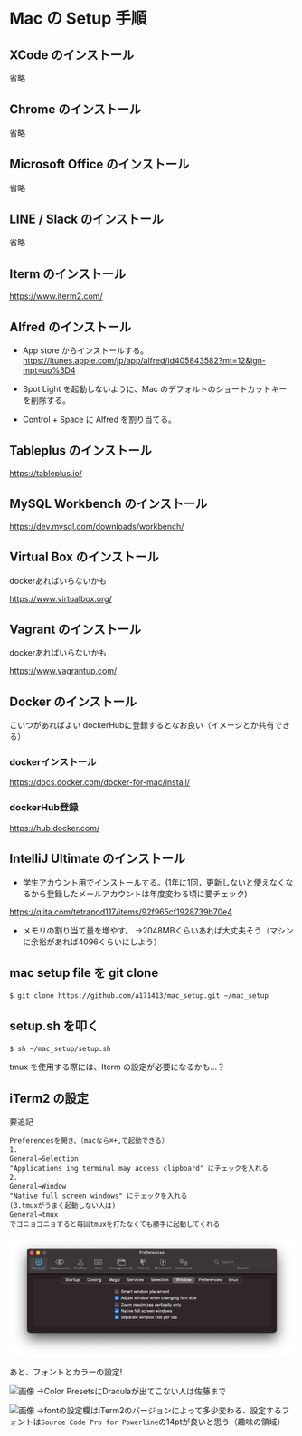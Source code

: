# Mac の Setup 手順

## XCode のインストール

省略

## Chrome のインストール

省略

## Microsoft Office のインストール

省略

## LINE / Slack のインストール

省略

## Iterm のインストール

https://www.iterm2.com/

## Alfred のインストール

- App store からインストールする。
https://itunes.apple.com/jp/app/alfred/id405843582?mt=12&ign-mpt=uo%3D4

- Spot Light を起動しないように、Mac のデフォルトのショートカットキーを削除する。

- Control + Space に Alfred を割り当てる。

## Tableplus のインストール

https://tableplus.io/

## MySQL Workbench のインストール

https://dev.mysql.com/downloads/workbench/

## Virtual Box のインストール
dockerあればいらないかも

https://www.virtualbox.org/

## Vagrant のインストール
dockerあればいらないかも

https://www.vagrantup.com/

## Docker のインストール
こいつがあればよい
dockerHubに登録するとなお良い（イメージとか共有できる）

###  dockerインストール

https://docs.docker.com/docker-for-mac/install/
  
### dockerHub登録

https://hub.docker.com/

## IntelliJ Ultimate のインストール

- 学生アカウント用でインストールする。(1年に1回，更新しないと使えなくなるから登録したメールアカウントは年度変わる頃に要チェック)

https://qiita.com/tetrapod117/items/92f965cf1928739b70e4

- メモリの割り当て量を増やす。 
→2048MBくらいあれば大丈夫そう（マシンに余裕があれば4096くらいにしよう）

## mac setup file を git clone

`$ git clone https://github.com/a171413/mac_setup.git ~/mac_setup`

## setup.sh を叩く

`$ sh ~/mac_setup/setup.sh`

tmux を使用する際には、Iterm の設定が必要になるかも…？

## iTerm2 の設定　

要追記

```
Preferencesを開き、（macなら⌘+,で起動できる） 
1.
General→Selection
"Applications ing terminal may access clipboard" にチェックを入れる
2.
General→Window
"Native full screen windows" にチェックを入れる
(3.tmuxがうまく起動しない人は)
General→tmux
でゴニョゴニョすると毎回tmuxを打たなくても勝手に起動してくれる
```


![img.png](img.png)

あと、フォントとカラーの設定!

![画像](https://user-images.githubusercontent.com/21353481/55887806-2d7a2d00-5be9-11e9-8879-d8f704e626c2.png)
→Color PresetsにDraculaが出てこない人は佐藤まで

![画像](https://user-images.githubusercontent.com/21353481/55887838-3cf97600-5be9-11e9-91da-8bb775606f02.png)
→fontの設定欄はiTerm2のバージョンによって多少変わる．設定するフォントは`Source Code Pro for Powerline`の14ptが良いと思う（趣味の領域）


